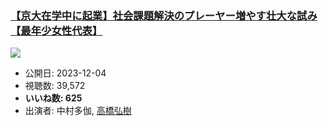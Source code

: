 ### [【京大在学中に起業】社会課題解決のプレーヤー増やす壮大な試み【最年少女性代表】](https://www.youtube.com/watch?v=ZeyIx8lWgzw)
[![](https://img.youtube.com/vi/ZeyIx8lWgzw/sddefault.jpg)](https://www.youtube.com/watch?v=ZeyIx8lWgzw)
-   公開日: 2023-12-04
-   視聴数: 39,572
-   **いいね数: 625**
-   出演者: 中村多伽, [高橋弘樹](/rehacq_fan/people/高橋弘樹 "wikilink")
